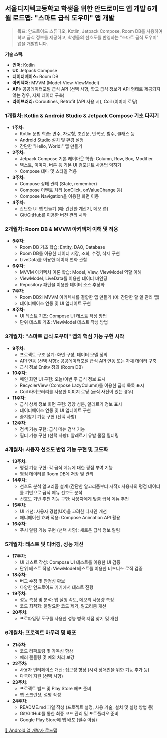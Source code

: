 ## 서울디지텍고등학교 학생을 위한 안드로이드 앱 개발 6개월 로드맵: "스마트 급식 도우미" 앱 개발

> 목표: 안드로이드 스튜디오, Kotlin, Jetpack Compose, Room DB를 사용하여 학교 급식 정보를 제공하고, 학생들의 선호도를 반영하는 "스마트 급식 도우미" 앱을 개발합니다.

**기술 스택:**

*   **언어:** Kotlin
*   **UI:** Jetpack Compose
*   **데이터베이스:** Room DB
*   **아키텍처:** MVVM (Model-View-ViewModel)
*   **API:** 공공데이터포털 급식 API (선택 사항, 학교 급식 정보가 API 형태로 제공되지 않는 경우, 자체 데이터 구축)
*   **라이브러리:** Coroutines, Retrofit (API 사용 시), Coil (이미지 로딩)

### 1개월차: Kotlin & Android Studio & Jetpack Compose 기초 다지기

*   **1주차:**
    *   Kotlin 문법 학습: 변수, 자료형, 조건문, 반복문, 함수, 클래스 등
    *   Android Studio 설치 및 환경 설정
    *   간단한 "Hello, World!" 앱 만들기
*   **2주차:**
    *   Jetpack Compose 기본 레이아웃 학습: Column, Row, Box, Modifier
    *   텍스트, 이미지, 버튼 등 기본 UI 컴포넌트 사용법 익히기
    *   Compose 테마 및 스타일 적용
*   **3주차:**
    *   Compose 상태 관리 (State, remember)
    *   Compose 이벤트 처리 (onClick, onValueChange 등)
    *   Compose Navigation을 이용한 화면 이동
*   **4주차:**
    *   간단한 UI 앱 만들기 (예: 간단한 계산기, 메모 앱)
    *   Git/GitHub를 이용한 버전 관리 시작

### 2개월차: Room DB & MVVM 아키텍처 이해 및 적용

*   **5주차:**
    *   Room DB 기초 학습: Entity, DAO, Database
    *   Room DB를 이용한 데이터 저장, 조회, 수정, 삭제 구현
    *   LiveData를 이용한 데이터 변화 관찰
*   **6주차:**
    *   MVVM 아키텍처 이론 학습: Model, View, ViewModel 역할 이해
    *   ViewModel, LiveData를 이용한 데이터 바인딩
    *   Repository 패턴을 이용한 데이터 소스 추상화
*   **7주차:**
    *   Room DB와 MVVM 아키텍처를 결합한 앱 만들기 (예: 간단한 할 일 관리 앱)
    *   데이터베이스 연동 및 UI 업데이트 구현
*   **8주차:**
    *   UI 테스트 기초: Compose UI 테스트 작성 방법
    *   단위 테스트 기초: ViewModel 테스트 작성 방법

### 3개월차: "스마트 급식 도우미" 앱의 핵심 기능 구현 시작

*   **9주차:**
    *   프로젝트 구조 설계: 화면 구성, 데이터 모델 정의
    *   API 연동 (선택 사항): 공공데이터포털 급식 API 연동 또는 자체 데이터 구축
    *   급식 정보 Entity 정의 (Room DB)
*   **10주차:**
    *   메인 화면 UI 구현: 오늘/이번 주 급식 정보 표시
    *   RecyclerView (Compose LazyColumn)를 이용한 급식 목록 표시
    *   Coil 라이브러리를 사용한 이미지 로딩 (급식 사진이 있는 경우)
*   **11주차:**
    *   급식 상세 정보 화면 구현: 영양 성분, 알레르기 정보 표시
    *   데이터베이스 연동 및 UI 업데이트 구현
    *   즐겨찾기 기능 구현 (선택 사항)
*   **12주차:**
    *   검색 기능 구현: 급식 메뉴 검색 기능
    *   필터 기능 구현 (선택 사항): 알레르기 유발 물질 필터링

### 4개월차: 사용자 선호도 반영 기능 구현 및 고도화

*   **13주차:**
    *   평점 기능 구현: 각 급식 메뉴에 대한 평점 부여 기능
    *   평점 데이터를 Room DB에 저장 및 관리
*   **14주차:**
    *   선호도 분석 알고리즘 설계 (간단한 알고리즘부터 시작): 사용자의 평점 데이터를 기반으로 급식 메뉴 선호도 분석
    *   선호도 기반 추천 기능 구현: 사용자에게 맞춤 급식 메뉴 추천
*   **15주차:**
    *   UI 개선: 사용자 경험(UX)을 고려한 디자인 개선
    *   애니메이션 효과 적용: Compose Animation API 활용
*   **16주차:**
    *   푸시 알림 기능 구현 (선택 사항): 새로운 급식 정보 알림

### 5개월차: 테스트 및 디버깅, 성능 개선

*   **17주차:**
    *   UI 테스트 작성: Compose UI 테스트를 이용한 UI 검증
    *   단위 테스트 작성: ViewModel 테스트를 이용한 비즈니스 로직 검증
*   **18주차:**
    *   버그 수정 및 안정성 확보
    *   다양한 안드로이드 기기에서 테스트 진행
*   **19주차:**
    *   성능 측정 및 분석: 앱 실행 속도, 메모리 사용량 측정
    *   코드 최적화: 불필요한 코드 제거, 알고리즘 개선
*   **20주차:**
    *   프로파일링 도구를 사용한 성능 병목 지점 찾기 및 개선

### 6개월차: 프로젝트 마무리 및 배포

*   **21주차:**
    *   코드 리팩토링 및 가독성 향상
    *   에러 핸들링 및 예외 처리 보강
*   **22주차:**
    *   사용자 인터페이스 개선: 접근성 향상 (시각 장애인을 위한 기능 추가 등)
    *   다국어 지원 (선택 사항)
*   **23주차:**
    *   프로젝트 빌드 및 Play Store 배포 준비
    *   앱 스크린샷, 설명 작성
*   **24주차:**
    *   README.md 파일 작성 (프로젝트 설명, 사용 기술, 설치 및 실행 방법 등)
    *   Git/GitHub를 통한 최종 코드 관리 및 포트폴리오 준비
    *   Google Play Store에 앱 배포 (필수 아님)

[🔗 Android 앱 개발자 로드맵](https://roadmap.sh/android)
